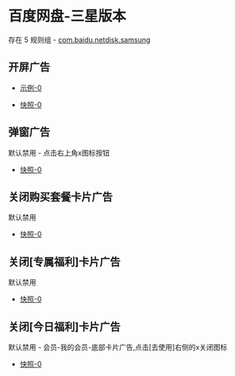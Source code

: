 # 百度网盘-三星版本

存在 5 规则组 - [com.baidu.netdisk.samsung](/src/apps/com.baidu.netdisk.samsung.ts)

## 开屏广告

- [示例-0](https://m.gkd.li/57941037/7f1babd6-7da3-4733-aca9-80ddf3c0a84e)

- [快照-0](https://i.gkd.li/i/14596658)

## 弹窗广告

默认禁用 - 点击右上角x图标按钮

- [快照-0](https://i.gkd.li/i/12738331)

## 关闭购买套餐卡片广告

默认禁用

- [快照-0](https://i.gkd.li/i/12738388)

## 关闭[专属福利]卡片广告

默认禁用

- [快照-0](https://i.gkd.li/i/12738404)

## 关闭[今日福利]卡片广告

默认禁用 - 会员-我的会员-底部卡片广告,点击[去使用]右侧的x关闭图标

- [快照-0](https://i.gkd.li/i/12738449)
